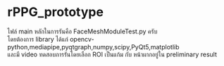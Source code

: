 # rPPG_prototype
ไฟล์ main หลักในการรันคือ FaceMeshModuleTest.py ครับ \
โดยต้องการ library ได้แก่ opencv-python,mediapipe,pyqtgraph,numpy,scipy,PyQt5,matplotlib  \
และมี video ทดสอบการรันโดยเลือก ROI เป็นแก้ม กับ หน้าผากอยู่ใน preliminary result

